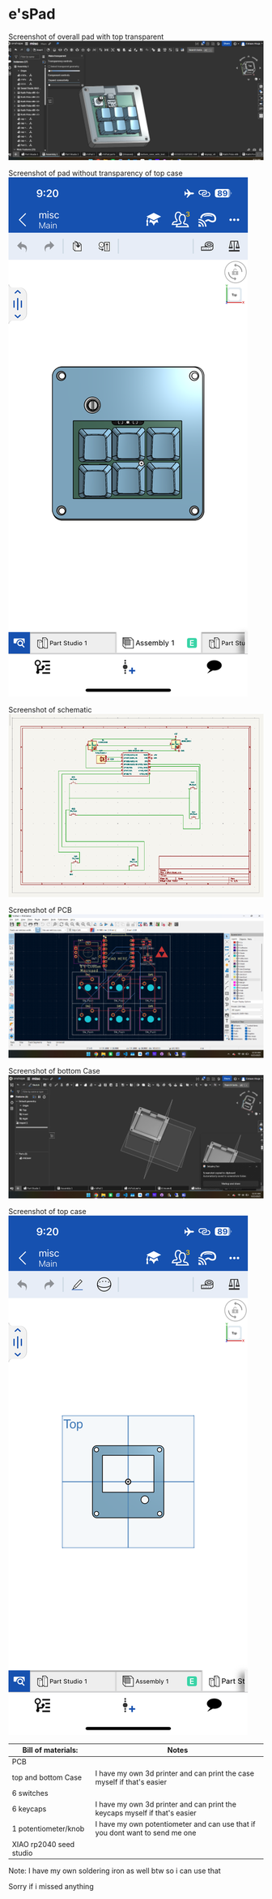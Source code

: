 # e'sPad

Screenshot of overall pad with top transparent
![1750859752964](image/README/1750859752964.png)

Screenshot of pad without transparency of top case
![1750859793223](PRODUCTION/IMG_3283.png)

Screenshot of schematic
![1750696481759](image/README/1750696481759.png)

Screenshot of PCB
![1750696501634](image/README/1750696501634.png)

Screenshot of bottom Case
![1750696556627](image/README/1750696556627.png)

Screenshot of top case
![1750859815155](PRODUCTION/IMG_3284.png)

|Bill of materials:|Notes|
|-|-|
|PCB||
|top and bottom Case|I have my own 3d printer and can print the case myself if that's easier|
|6 switches||
|6 keycaps|I have my own 3d printer and can print the keycaps myself if that's easier|
|1 potentiometer/knob|I have my own potentiometer and can use that if you dont want to send me one|
|XIAO rp2040 seed studio||
Note: I have my own soldering iron as well btw so i can use that

Sorry if i missed anything
